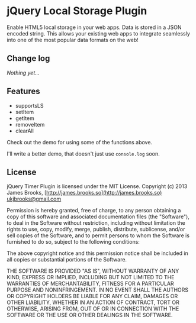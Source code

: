 jQuery Local Storage Plugin
==========

Enable HTML5 local storage in your web apps. Data is stored in a JSON encoded string. This allows your existing web apps to integrate seamlessly into one of the most popular data formats on the web!

Change log
---

_Nothing yet..._

Features
---

- supportsLS
- setItem
- getItem
- removeItem
- clearAll

Check out the demo for using some of the functions above.

I'll write a better demo, that doesn't just use `console.log` soon.

## License
jQuery Timer Plugin is licensed under the MIT License.
Copyright (c) 2013 James Brooks, [http://james.brooks.so](http://james.brooks.so) <ukjbrooks@gmail.com>

Permission is hereby granted, free of charge, to any person obtaining a copy of this software and associated documentation files (the "Software"), to deal in the Software without restriction, including without limitation the rights to use, copy, modify, merge, publish, distribute, sublicense, and/or sell copies of the Software, and to permit persons to whom the Software is furnished to do so, subject to the following conditions:

The above copyright notice and this permission notice shall be included in all copies or substantial portions of the Software.

THE SOFTWARE IS PROVIDED "AS IS", WITHOUT WARRANTY OF ANY KIND, EXPRESS OR IMPLIED, INCLUDING BUT NOT LIMITED TO THE WARRANTIES OF MERCHANTABILITY, FITNESS FOR A PARTICULAR PURPOSE AND NONINFRINGEMENT. IN NO EVENT SHALL THE AUTHORS OR COPYRIGHT HOLDERS BE LIABLE FOR ANY CLAIM, DAMAGES OR OTHER LIABILITY, WHETHER IN AN ACTION OF CONTRACT, TORT OR OTHERWISE, ARISING FROM, OUT OF OR IN CONNECTION WITH THE SOFTWARE OR THE USE OR OTHER DEALINGS IN THE SOFTWARE.
